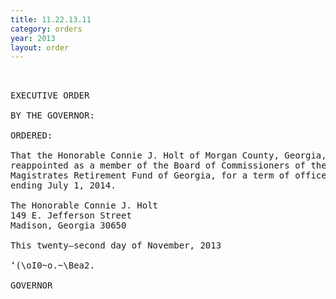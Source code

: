 ```yaml
---
title: 11.22.13.11
category: orders
year: 2013
layout: order
---
```


<pre> 

EXECUTIVE ORDER

BY THE GOVERNOR:

ORDERED:

That the Honorable Connie J. Holt of Morgan County, Georgia, is
reappointed as a member of the Board of Commissioners of the
Magistrates Retirement Fund of Georgia, for a term of office
ending July 1, 2014.

The Honorable Connie J. Holt
149 E. Jefferson Street
Madison, Georgia 30650

This twenty—second day of November, 2013

‘(\oI0~o.~\Bea2.

GOVERNOR

</pre>
